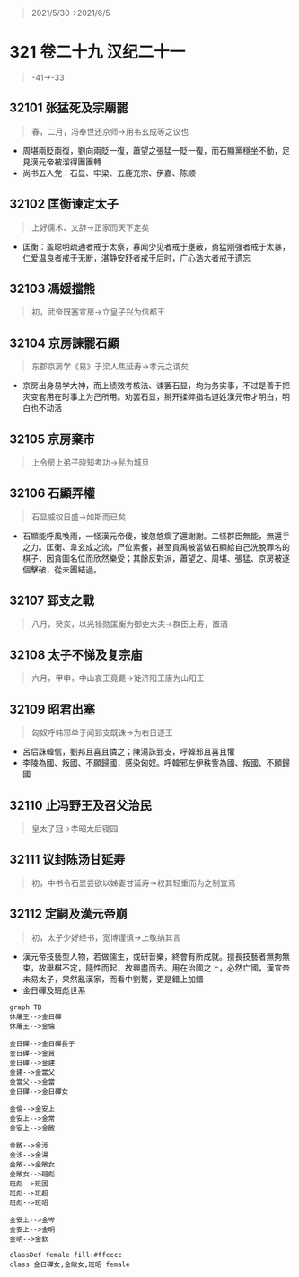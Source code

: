 > 2021/5/30->2021/6/5

# 321 卷二十九 汉纪二十一

> -41->-33

## 32101 张猛死及宗廟罷
> 春，二月，冯奉世还京师->用韦玄成等之议也
- 周堪兩貶兩復，劉向兩貶一復，蕭望之張猛一貶一復，而石顯黨穩坐不動，足見漢元帝被溜得團團轉
- 尚书五人党：石显、牢梁、五鹿充宗、伊嘉、陈顺

## 32102 匡衡谏定太子
> 上好儒术、文辞->正家而天下定矣
- 匡衡：盖聪明疏通者戒于太察，寡闻少见者戒于壅蔽，勇猛刚强者戒于太暴，仁爱温良者戒于无断，湛静安舒者戒于后时，广心浩大者戒于遗忘

## 32103 馮媛擋熊
> 初，武帝既塞宣房->立皇子兴为信都王

## 32104 京房諫罷石顯
> 东郡京房学《易》于梁人焦延寿->孝元之谓矣
- 京房出身易学大神，而上绩效考核法、谏罢石显，均为务实事，不过是善于把灾变套用在时事上为己所用。劝罢石显，掰开揉碎指名道姓漢元帝才明白，明白也不动活

## 32105 京房棄市
> 上令房上弟子晓知考功->髡为城旦

## 32106 石顯弄權
> 石显威权日盛->如斯而已矣
- 石顯能呼風喚雨，一怪漢元帝傻，被忽悠瘸了還謝謝。二怪群臣無能，無還手之力。匡衡、韋玄成之流，尸位素餐，甚至貢禹被當做石顯給自己洗脫罪名的棋子，因貪圖名位而欣然樂受；其餘反對派，蕭望之、周堪、張猛、京房被逐個擊破，從未團結過。

## 32107 郅支之戰
> 八月，癸亥，以光禄勋匡衡为御史大夫->群臣上寿，置酒

## 32108 太子不悌及复宗庙
> 六月，甲申，中山哀王竟薨->徙济阳王康为山阳王

## 32109 昭君出塞
> 匈奴呼韩邪单于闻郅支既诛->为右日逐王
- 呂后誅韓信，劉邦且喜且憐之；陳湯誅郅支，呼韓邪且喜且懼
- 李陵為國、叛國、不願歸國，感染匈奴。呼韓邪左伊秩訾為國、叛國、不願歸國

## 32110 止冯野王及召父治民
> 皇太子冠->孝昭太后寝园

## 32111 议封陈汤甘延寿
> 初，中书令石显尝欲以姊妻甘延寿->权其轻重而为之制宜焉

## 32112 定嗣及漢元帝崩
> 初，太子少好经书，宽博谨慎->上敬纳其言
- 漢元帝技藝型人物，若做儒生，或研音樂，終會有所成就。擅長技藝者無拘無束，故舉棋不定，隨性而起，故興盡而去。用在治國之上，必然亡國，漢宣帝未易太子，果然亂漢家，而看中劉驁，更是錯上加錯
- 金日磾及班彪世系

```mermaid
graph TB
休屠王-->金日磾
休屠王-->金倫

金日磾-->金日磾長子
金日磾-->金賞
金日磾-->金建
金建-->金當父
金當父-->金當
金日磾-->金日磾女

金倫-->金安上
金安上-->金常
金安上-->金敞

金敞-->金涉
金涉-->金湯
金敞-->金敞女
金敞女-->班彪
班彪-->班固
班彪-->班超
班彪-->班昭

金安上-->金岑
金安上-->金明
金明-->金欽

classDef female fill:#ffcccc
class 金日磾女,金敞女,班昭 female
```

